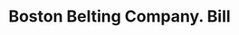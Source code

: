 ---
doi: 10.7916/D8HD96RK
date_other: '1869'
date_other_textual: '1869'
form: printed ephemera
genre:
- Invoices
name:
- Boston Belting Company
object_in_context_url: https://biggert.cul.columbia.edu/items/view/ave_biggert_00334
subject_hierarchical_geographic:
- Boston, Massachusetts, United States
subject_name:
- Boston Belting Company
title: Boston Belting Company. Bill
sort_title: Boston Belting Company. Bill
call_number: ave_biggert_00334
coordinates:
- 42.35805555555556,-71.06361111111111
pid: ave_biggert_00334
identifiers: ave_biggert_00334
permalink: /biggert/ave_biggert_00334/
layout: iiif-image-page
---